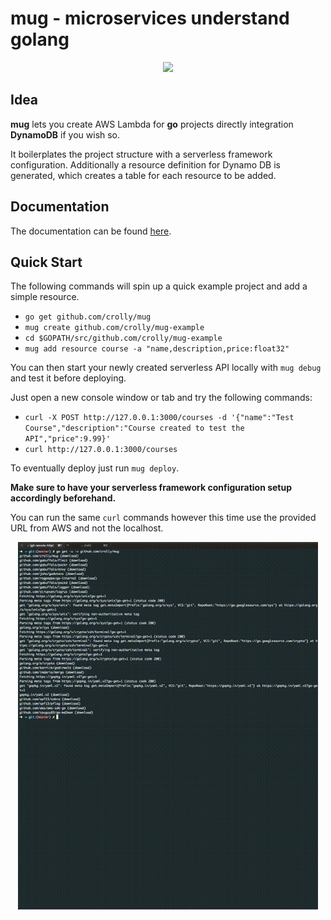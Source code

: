 # mug - microservices understand golang
<p align="center"><img src="./logo.svg" width="480px" /></p>

## Idea

**mug** lets you create AWS Lambda for **go** projects directly integration **DynamoDB** if you wish so.

It boilerplates the project structure with a serverless framework configuration. Additionally a resource definition for Dynamo DB is generated, which creates a table for each resource to be added.

## Documentation

The documentation can be found [here](https://crolly.github.io/mug).

## Quick Start

The following commands will spin up a quick example project and add a simple resource.

* `go get github.com/crolly/mug`
* `mug create github.com/crolly/mug-example`
* `cd $GOPATH/src/github.com/crolly/mug-example`
* `mug add resource course -a "name,description,price:float32"`

You can then start your newly created serverless API locally with `mug debug` and test it before deploying.

Just open a new console window or tab and try the following commands:
* `curl -X POST http://127.0.0.1:3000/courses -d '{"name":"Test Course","description":"Course created to test the API","price":9.99}'`
* `curl http://127.0.0.1:3000/courses`

To eventually deploy just run `mug deploy`.

**Make sure to have your serverless framework configuration setup accordingly beforehand.**

You can run the same `curl` commands however this time use the provided URL from AWS and not the localhost.

<p align="center"><img src="./example.gif" width="480px" /></p>
